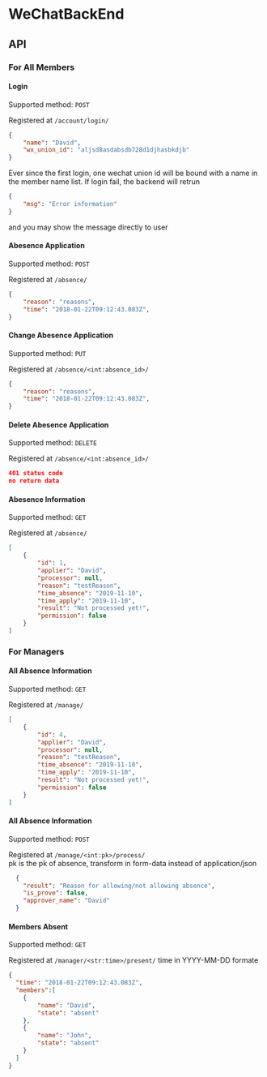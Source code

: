 # WeChatBackEnd

## API

### For All Members

#### Login
Supported method:  `POST`

Registered at `/account/login/`

```json
{
    "name": "David",
    "wx_union_id": "aljsd8asdabsdb728d1djhasbkdjb"
}
```
Ever since the first login, one wechat union id will be bound with a name in the 
member name list.
If login fail, the backend will retrun
```json
{
    "msg": "Error information"
}
```
and you may show the message directly to user

#### Abesence Application 
Supported method:  `POST`

Registered at `/absence/`

```json
{
    "reason": "reasons",
    "time": "2018-01-22T09:12:43.083Z",
}
```

#### Change Abesence Application 
Supported method:  `PUT`

Registered at `/absence/<int:absence_id>/`

```json
{
    "reason": "reasons",
    "time": "2018-01-22T09:12:43.083Z",
}
```

#### Delete Abesence Application 
Supported method:  `DELETE`

Registered at `/absence/<int:absence_id>/`

```json
401 status code
no return data
```

#### Abesence Information
Supported method:  `GET`

Registered at `/absence/`

```json
[
    {
        "id": 1,
        "applier": "David",
        "processor": null,
        "reason": "testReason",
        "time_absence": "2019-11-10",
        "time_apply": "2019-11-10",
        "result": "Not processed yet!",
        "permission": false
    }
]
```


### For Managers

#### All Absence Information 
Supported method:  `GET`

Registered at `/manage/`

```json
[
    {
        "id": 4,
        "applier": "David",
        "processor": null,
        "reason": "testReason",
        "time_absence": "2019-11-10",
        "time_apply": "2019-11-10",
        "result": "Not processed yet!",
        "permission": false
    }
]
```

#### All Absence Information 
Supported method:  `POST`

Registered at `/manage/<int:pk>/process/`   
pk is the pk of absence, transform in form-data instead of application/json

```json
  {
    "result": "Reason for allowing/not allowing absence",
    "is_prove": false,
    "approver_name": "David"
  }
```

#### Members Absent
Supported method:  `GET`

Registered at `/manager/<str:time>/present/`
time in YYYY-MM-DD formate

```json
{
  "time": "2018-01-22T09:12:43.083Z",
  "members":[
    {
        "name": "David",
        "state": "absent"
    },
    {
        "name": "John",
        "state": "absent"
    }
  ]
}
```

